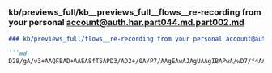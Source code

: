 ### kb/previews_full/kb__previews_full__flows__re-recording from your personal account@auth.har.part044.md.part002.md

```md
### kb/previews_full/flows__re-recording from your personal account@auth.har.part044.md (part 002)

```md
D28/gA/v3+AAQFBAD+AAEA8fT5APD3/AD2+/0A/P7/AAgEAwAJAgUAAgIBAPwA/wD7/f4AAP38APgC
```

```

```
